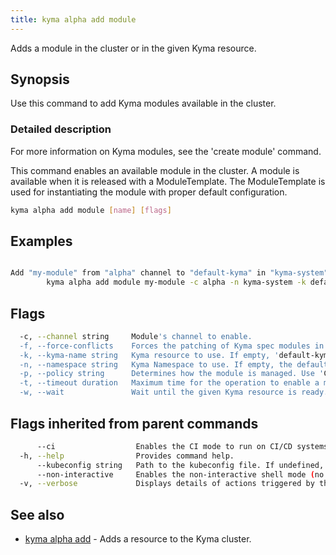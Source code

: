 ```yaml
---
title: kyma alpha add module
---
```


Adds a module in the cluster or in the given Kyma resource.

## Synopsis

Use this command to add Kyma modules available in the cluster.

### Detailed description

For more information on Kyma modules, see the 'create module' command.

This command enables an available module in the cluster. 
A module is available when it is released with a ModuleTemplate. The ModuleTemplate is used for instantiating the module with proper default configuration.


```bash
kyma alpha add module [name] [flags]
```

## Examples

```bash

Add "my-module" from "alpha" channel to "default-kyma" in "kyma-system" Namespace
		kyma alpha add module my-module -c alpha -n kyma-system -k default-kyma

```

## Flags

```bash
  -c, --channel string     Module's channel to enable.
  -f, --force-conflicts    Forces the patching of Kyma spec modules in case their managed field was edited by a source other than Kyma CLI.
  -k, --kyma-name string   Kyma resource to use. If empty, 'default-kyma' is used. (default "default-kyma")
  -n, --namespace string   Kyma Namespace to use. If empty, the default 'kyma-system' Namespace is used. (default "kyma-system")
  -p, --policy string      Determines how the module is managed. Use 'CreateAndDelete' to install the default values provided in the module template or 'Ignore' to ignore them. (default "CreateAndDelete")
  -t, --timeout duration   Maximum time for the operation to enable a module. (default 1m0s)
  -w, --wait               Wait until the given Kyma resource is ready.
```

## Flags inherited from parent commands

```bash
      --ci                  Enables the CI mode to run on CI/CD systems. It avoids any user interaction (such as no dialog prompts) and ensures that logs are formatted properly in log files (such as no spinners for CLI steps).
  -h, --help                Provides command help.
      --kubeconfig string   Path to the kubeconfig file. If undefined, Kyma CLI uses the KUBECONFIG environment variable, or falls back "/$HOME/.kube/config".
      --non-interactive     Enables the non-interactive shell mode (no colorized output, no spinner).
  -v, --verbose             Displays details of actions triggered by the command.
```

## See also

* [kyma alpha add](kyma_alpha_add.md)	 - Adds a resource to the Kyma cluster.

